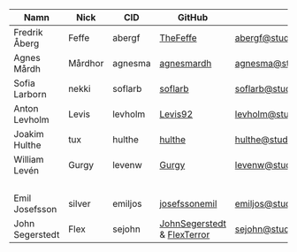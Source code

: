 | Namn | Nick | CID | GitHub | Mejl |
|------|------|-----|--------|------|
|Fredrik Åberg|Feffe|abergf|[TheFeffe](https://github.com/TheFeffe)|abergf@student.chalmers.se|
|Agnes Mårdh|Mårdhor|agnesma|[agnesmardh](https://github.com/agnesmardh)|agnesma@student.chalmers.se|
|Sofia Larborn|nekki|soflarb|[soflarb](https://github.com/soflarb)|soflarb@student.chalmers.se|
|Anton Levholm|Levis|levholm|[Levis92](https://github.com/Levis92)|levholm@student.chalmers.se|
|Joakim Hulthe|tux|hulthe|[hulthe](https://github.com/hulthe)|hulthe@student.chalmers.se|
|William Levén|Gurgy|levenw|[Gurgy](https://github.com/Gurgy)|levenw@student.chalmers.se|
|      |      |     |        |      |
|      |      |     |        |      |
|      |      |     |        |      |
|      |      |     |        |      |
|Emil Josefsson|silver|emiljos|[josefssonemil](https://github.com/josefssonemil)|emiljos@student.chalmers.se|
|John Segerstedt|Flex|sejohn|[JohnSegerstedt](https://github.com/JohnSegerstedt) & [FlexTerror](https://github.com/FlexTerror)|sejohn@student.chalmers.se|
